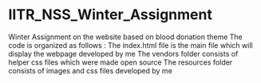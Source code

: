 # IITR_NSS_Winter_Assignment
Winter Assignment on the website based on blood donation theme
The code is organized as follows :
The index.html file is the main file which will display the webpage developed by me
The vendors folder consists of helper css files which were made open source
The resources folder consists of images and css files developed by me


